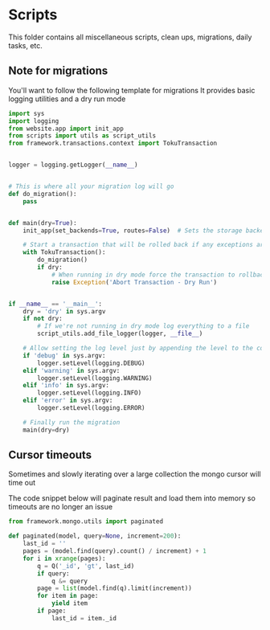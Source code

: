 # Scripts

This folder contains all miscellaneous scripts, clean ups, migrations, daily tasks, etc.


## Note for migrations

You'll want to follow the following template for migrations
It provides basic logging utilities and a dry run mode



```python
import sys
import logging
from website.app import init_app
from scripts import utils as script_utils
from framework.transactions.context import TokuTransaction


logger = logging.getLogger(__name__)


# This is where all your migration log will go
def do_migration():
    pass


def main(dry=True):
    init_app(set_backends=True, routes=False)  # Sets the storage backends on all models

    # Start a transaction that will be rolled back if any exceptions are un
    with TokuTransaction():
        do_migration()
        if dry:
            # When running in dry mode force the transaction to rollback
            raise Exception('Abort Transaction - Dry Run')


if __name__ == '__main__':
    dry = 'dry' in sys.argv
    if not dry:
        # If we're not running in dry mode log everything to a file
        script_utils.add_file_logger(logger, __file__)

    # Allow setting the log level just by appending the level to the command
    if 'debug' in sys.argv:
        logger.setLevel(logging.DEBUG)
    elif 'warning' in sys.argv:
        logger.setLevel(logging.WARNING)
    elif 'info' in sys.argv:
        logger.setLevel(logging.INFO)
    elif 'error' in sys.argv:
        logger.setLevel(logging.ERROR)

    # Finally run the migration
    main(dry=dry)
```


## Cursor timeouts

Sometimes and slowly iterating over a large collection the mongo cursor will time out

The code snippet below will paginate result and load them into memory so timeouts are no longer an issue

```python
from framework.mongo.utils import paginated
```

```python
def paginated(model, query=None, increment=200):
    last_id = ''
    pages = (model.find(query).count() / increment) + 1
    for i in xrange(pages):
        q = Q('_id', 'gt', last_id)
        if query:
            q &= query
        page = list(model.find(q).limit(increment))
        for item in page:
            yield item
        if page:
            last_id = item._id
```
